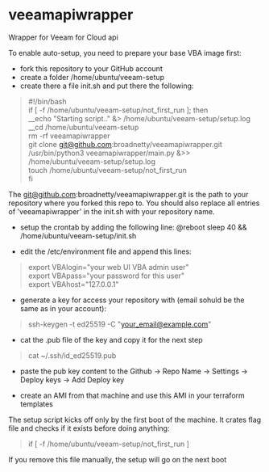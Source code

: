 # veeamapiwrapper

Wrapper for Veeam for Cloud api 


To enable auto-setup, you need to prepare your base VBA image first:
- fork this repository to your GitHub account
- create a folder /home/ubuntu/veeam-setup
- create there a file init.sh and put there the following:

>#!/bin/bash<br />
>if [ -f /home/ubuntu/veeam-setup/not_first_run ]; then<br />
>__echo "Starting script.." &> /home/ubuntu/veeam-setup/setup.log<br />
>__cd /home/ubuntu/veeam-setup<br />
>  rm -rf veeamapiwrapper<br />
>  git clone git@github.com:broadnetty/veeamapiwrapper.git<br />
>  /usr/bin/python3 veeamapiwrapper/main.py &>> /home/ubuntu/veeam-setup/setup.log<br />
>  touch /home/ubuntu/veeam-setup/not_first_run<br />
>fi


The git@github.com:broadnetty/veeamapiwrapper.git is the path to your repository where you forked this repo to.
You should also replace all entries of 'veeamapiwrapper' in the init.sh with your repository name. 

- setup the crontab by adding the following line:
@reboot sleep 40 && /home/ubuntu/veeam-setup/init.sh

- edit the /etc/environment file and append this lines:

>export VBAlogin="your web UI VBA admin user"<br />
>export VBApass="your password for this user"<br />
>export VBAhost="127.0.0.1"<br />

- generate a key for access your repository with (email sohuld be the same as in your account):
>ssh-keygen -t ed25519 -C "your_email@example.com"

- cat the .pub file of the key and copy it for the next step
>cat ~/.ssh/id_ed25519.pub

- paste the pub key content to the Github -> Repo Name -> Settings -> Deploy keys -> Add Deploy key

- create an AMI from that machine and use this AMI in your terraform templates

The setup script kicks off only by the first boot of the machine. It crates flag file and checks if it exists before doing anything:
>if [ -f /home/ubuntu/veeam-setup/not_first_run ]

If you remove this file manually, the setup will go on the next boot
